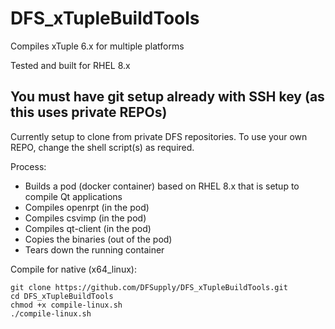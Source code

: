 # DFS_xTupleBuildTools
Compiles xTuple 6.x for multiple platforms

Tested and built for RHEL 8.x

## You must have git setup already with SSH key (as this uses private REPOs)

Currently setup to clone from private DFS repositories. To use your own REPO, change the shell script(s) as required.

Process:
 - Builds a pod (docker container) based on RHEL 8.x that is setup to compile Qt applications
 - Compiles openrpt (in the pod)
 - Compiles csvimp (in the pod)
 - Compiles qt-client (in the pod)
 - Copies the binaries (out of the pod)
 - Tears down the running container

Compile for native (x64_linux):
```
git clone https://github.com/DFSupply/DFS_xTupleBuildTools.git
cd DFS_xTupleBuildTools
chmod +x compile-linux.sh
./compile-linux.sh
```